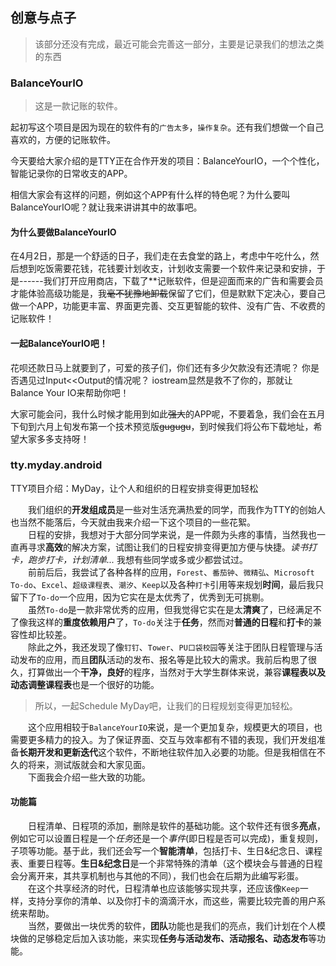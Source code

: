 ## 创意与点子

> 该部分还没有完成，最近可能会完善这一部分，主要是记录我们的想法之类的东西

### BalanceYourIO

> 这是一款记账的软件。

起初写这个项目是因为现在的软件有的`广告太多`，`操作复杂`。还有我们想做一个自己喜欢的，方便的记账软件。

今天要给大家介绍的是TTY正在合作开发的项目：BalanceYourIO，一个个性化，智能记录你的日常收支的APP。

相信大家会有这样的问题，例如这个APP有什么样的特色呢？为什么要叫 BalanceYourIO呢？就让我来讲讲其中的故事吧。

#### 为什么要做BalanceYourIO
在4月2日，那是一个舒适的日子，我们走在去食堂的路上，考虑中午吃什么，然后想到吃饭需要花钱，花钱要计划收支，计划收支需要一个软件来记录和安排，于是------我们打开应用商店，下载了**记账软件，但是迎面而来的广告和需要会员才能体验高级功能是，我~~毫不犹豫地卸载~~保留了它们，但是默默下定决心，要自己做一个APP，功能更丰富、界面更完善、交互更智能的软件、没有广告、不收费的记账软件！

#### 一起BalanceYourIO吧！
花呗还款日马上就要到了，可爱的孩子们，你们还有多少欠款没有还清呢？
你是否遇见过Input<<Output的情况呢？
iostream显然是救不了你的，那就让Balance Your IO来帮助你吧！

大家可能会问，我什么时候才能用到如此~~强大~~的APP呢，不要着急，我们会在五月下旬到六月上旬发布第一个技术预览版~~gugugu~~，到时候我们将公布下载地址，希望大家多多支持呀！

### tty.myday.android

TTY项目介绍：MyDay，让个人和组织的日程安排变得更加轻松

&emsp;&emsp;我们组织的**开发组成员**是一些对生活充满热爱的同学，而我作为TTY的创始人也当然不能落后，今天就由我来介绍一下这个项目的一些花絮。
<br/>&emsp;&emsp;日程的安排，我想对于大部分同学来说，是一件颇为头疼的事情，当然我也一直再寻求**高效**的解决方案，试图让我们的日程安排变得更加方便与快捷。*读书打卡，跑步打卡，计划清单...* 我想有些同学或多或少都尝试过。
<br/>&emsp;&emsp;前前后后，我尝试了各种各样的应用，`Forest`、`番茄钟`、`微精弘`、`Microsoft To-do`、`Excel`、`超级课程表`、`潮汐`、`Keep`以及各种`打卡`引用等来规划**时间**，最后我只留下了`To-do`一个应用，因为它实在是太优秀了，优秀到无可挑剔。
<br/>&emsp;&emsp;虽然`To-do`是一款非常优秀的应用，但我觉得它实在是太**清爽**了，已经满足不了像我这样的**重度依赖用户**了，`To-do`关注于**任务**，然而对**普通的日程**和**打卡**的兼容性却比较差。
<br/>&emsp;&emsp;除此之外，我还发现了像`钉钉`、`Tower`、`PU口袋校园`等关注于团队日程管理与活动发布的应用，而且**团队**活动的发布、报名等是比较大的需求。我前后构思了很久，打算做出一个**干净，良好**的程序，当然对于大学生群体来说，兼容**课程表以及动态调整课程表**也是一个很好的功能。

> 所以，一起Schedule MyDay吧，让我们的日程规划变得更加轻松。

&emsp;&emsp;这个应用相较于`BalanceYourIO`来说，是一个更加复杂，规模更大的项目，也需要更多精力的投入。为了保证界面、交互与效率都有不错的表现，我们开发组准备**长期开发和更新迭代**这个软件，不断地往软件加入必要的功能。但是我相信在不久的将来，测试版就会和大家见面。
<br/>&emsp;&emsp;下面我会介绍一些大致的功能。

#### 功能篇

&emsp;&emsp;日程清单、日程项的添加，删除是软件的基础功能。这个软件还有很多**亮点**，例如它可以设置日程是一个*任务*还是一个*事件*(即日程是否可以完成)，重复规则，子项等功能。基于此，我们还会写一个**智能清单**，包括打卡、生日&纪念日、课程表、重要日程等。**生日&纪念日**是一个非常特殊的清单（这个模块会与普通的日程会分离开来，其共享机制也与其他的不同），我们也会在后期为此编写彩蛋。
<br/>&emsp;&emsp;在这个共享经济的时代，日程清单也应该能够实现共享，还应该像`Keep`一样，支持分享你的清单、以及你打卡的滴滴汗水，而这些，需要比较完善的用户系统来帮助。
<br/>&emsp;&emsp;当然，要做出一块优秀的软件，**团队**功能也是我们的亮点，我们计划在个人模块做的足够稳定后加入该功能，来实现**任务与活动发布、活动报名、动态发布**等功能。

